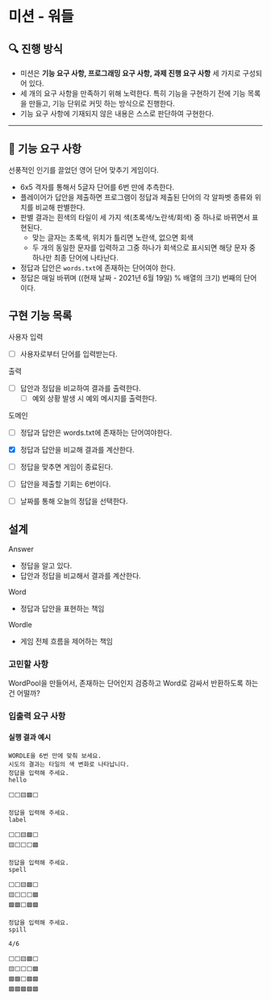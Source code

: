 # 미션 - 워들

## 🔍 진행 방식

- 미션은 **기능 요구 사항, 프로그래밍 요구 사항, 과제 진행 요구 사항** 세 가지로 구성되어 있다.
- 세 개의 요구 사항을 만족하기 위해 노력한다. 특히 기능을 구현하기 전에 기능 목록을 만들고, 기능 단위로 커밋 하는 방식으로 진행한다.
- 기능 요구 사항에 기재되지 않은 내용은 스스로 판단하여 구현한다.

---

## 🚀 기능 요구 사항

선풍적인 인기를 끌었던 영어 단어 맞추기 게임이다.

- 6x5 격자를 통해서 5글자 단어를 6번 만에 추측한다.
- 플레이어가 답안을 제출하면 프로그램이 정답과 제출된 단어의 각 알파벳 종류와 위치를 비교해 판별한다.
- 판별 결과는 흰색의 타일이 세 가지 색(초록색/노란색/회색) 중 하나로 바뀌면서 표현된다.
   - 맞는 글자는 초록색, 위치가 틀리면 노란색, 없으면 회색
   - 두 개의 동일한 문자를 입력하고 그중 하나가 회색으로 표시되면 해당 문자 중 하나만 최종 단어에 나타난다.
- 정답과 답안은 `words.txt`에 존재하는 단어여야 한다.
- 정답은 매일 바뀌며 ((현재 날짜 - 2021년 6월 19일) % 배열의 크기) 번째의 단어이다.


## 구현 기능 목록

사용자 입력

- [ ] 사용자로부터 단어를 입력받는다.

출력

- [ ] 답안과 정답을 비교하여 결과를 출력한다.
  - [ ] 예외 상황 발생 시 예외 메시지를 출력한다.
  
도메인

- [ ] 정답과 답안은 words.txt에 존재하는 단어여야한다.
- [x] 정답과 답안을 비교해 결과를 계산한다.
- [ ] 정답을 맞추면 게임이 종료된다.
- [ ] 답안을 제출할 기회는 6번이다.
- [ ] 날짜를 통해 오늘의 정답을 선택한다.


## 설계

Answer
 - 정답을 알고 있다.
 - 답안과 정답을 비교해서 결과를 계산한다.
 
Word
 - 정답과 답안을 표현하는 책임

Wordle
  - 게임 전체 흐름을 제어하는 책임
  
### 고민할 사항

WordPool을 만들어서, 존재하는 단어인지 검증하고 Word로 감싸서 반환하도록 하는건 어떨까?

### 입출력 요구 사항

#### 실행 결과 예시

```
WORDLE을 6번 만에 맞춰 보세요.
시도의 결과는 타일의 색 변화로 나타납니다.
정답을 입력해 주세요.
hello

⬜⬜🟨🟩⬜

정답을 입력해 주세요.
label

⬜⬜🟨🟩⬜
🟨⬜⬜⬜🟩

정답을 입력해 주세요.
spell

⬜⬜🟨🟩⬜
🟨⬜⬜⬜🟩
🟩🟩⬜🟩🟩

정답을 입력해 주세요.
spill

4/6

⬜⬜🟨🟩⬜
🟨⬜⬜⬜🟩
🟩🟩⬜🟩🟩
🟩🟩🟩🟩🟩
```
